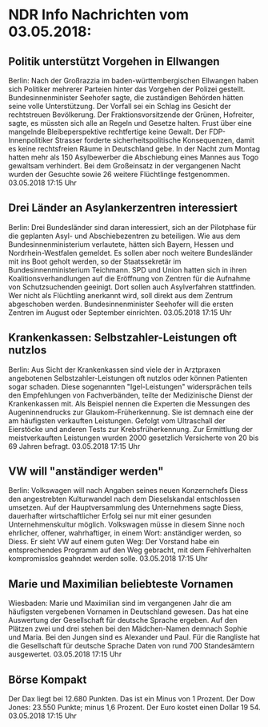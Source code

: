 # NDR Info Nachrichten vom 03.05.2018:


## Politik unterstützt Vorgehen in Ellwangen
Berlin: Nach der Großrazzia im baden-württembergischen Ellwangen haben sich Politiker mehrerer Parteien hinter das Vorgehen der Polizei gestellt. Bundesinnenminister Seehofer sagte, die zuständigen Behörden hätten seine volle Unterstützung. Der Vorfall sei ein Schlag ins Gesicht der rechtstreuen Bevölkerung. Der Fraktionsvorsitzende der Grünen, Hofreiter, sagte, es müssten sich alle an Regeln und Gesetze halten. Frust über eine mangelnde Bleibeperspektive rechtfertige keine Gewalt. Der FDP-Innenpolitiker Strasser forderte sicherheitspolitische Konsequenzen, damit es keine rechtsfreien Räume in Deutschland gebe. In der Nacht zum Montag hatten mehr als 150 Asylbewerber die Abschiebung eines Mannes aus Togo gewaltsam verhindert. Bei dem Großeinsatz in der vergangenen Nacht wurden der Gesuchte sowie 26 weitere Flüchtlinge festgenommen. 03.05.2018 17:15 Uhr 

## Drei Länder an Asylankerzentren interessiert
Berlin:	 Drei Bundesländer sind daran interessiert, sich an der Pilotphase für die geplanten Asyl- und Abschiebezentren zu beteiligen. Wie aus dem Bundesinnenministerium verlautete, hätten sich Bayern, Hessen und Nordrhein-Westfalen gemeldet. Es sollen aber noch weitere Bundesländer mit ins Boot geholt werden, so der Staatssekretär im Bundesinnenministerium Teichmann. SPD und Union hatten sich in ihren Koalitionsverhandlungen auf die Eröffnung von Zentren für die Aufnahme von Schutzsuchenden geeinigt. Dort sollen auch Asylverfahren stattfinden. Wer nicht als Flüchtling anerkannt wird, soll direkt aus dem Zentrum abgeschoben werden. Bundesinnenminister Seehofer will die ersten Zentren im August oder September einrichten. 03.05.2018 17:15 Uhr 

## Krankenkassen: Selbstzahler-Leistungen oft nutzlos
Berlin: Aus Sicht der Krankenkassen sind viele der in Arztpraxen angebotenen Selbstzahler-Leistungen oft nutzlos oder können Patienten sogar schaden. Diese sogenannten "Igel-Leistungen" widersprächen teils den Empfehlungen von Fachverbänden, teilte der Medizinische Dienst der Krankenkassen mit. Als Beispiel nennen die Experten die Messungen des Augeninnendrucks zur Glaukom-Früherkennung. Sie ist demnach eine der am häufigsten verkauften Leistungen. Gefolgt vom Ultraschall der Eierstöcke und anderen Tests zur Krebsfrüherkennung. Zur Ermittlung der meistverkauften Leistungen wurden 2000 gesetzlich Versicherte von 20 bis 69 Jahren befragt. 03.05.2018 17:15 Uhr 

## VW will "anständiger werden"
Berlin: Volkswagen will nach Angaben seines neuen Konzernchefs Diess den angestrebten Kulturwandel nach dem Dieselskandal entschlossen umsetzen. Auf der Hauptversammlung des Unternehmens sagte Diess, dauerhafter wirtschaftlicher Erfolg sei nur mit einer gesunden Unternehmenskultur möglich. Volkswagen müsse in diesem Sinne noch ehrlicher, offener, wahrhaftiger, in einem Wort: anständiger werden, so Diess. Er sieht VW auf einem guten Weg: Der Vorstand habe ein entsprechendes Programm auf den Weg gebracht, mit dem Fehlverhalten kompromisslos geahndet werden solle. 03.05.2018 17:15 Uhr 

## Marie und Maximilian beliebteste Vornamen
Wiesbaden:   Marie und Maximilian sind im vergangenen Jahr die am häufigsten vergebenen Vornamen in Deutschland gewesen. Das hat eine Auswertung der Gesellschaft für deutsche Sprache ergeben. Auf den Plätzen zwei und drei stehen bei den Mädchen-Namen demnach Sophie und Maria. Bei den Jungen sind es Alexander und Paul. Für die Rangliste hat die Gesellschaft für deutsche Sprache Daten von rund 700 Standesämtern ausgewertet. 03.05.2018 17:15 Uhr 

## Börse Kompakt
Der Dax liegt bei 12.680 Punkten. Das ist ein  Minus von 1 Prozent. Der Dow Jones: 23.550 Punkte; minus 1,6  Prozent. Der Euro kostet einen Dollar 19 54. 03.05.2018 17:15 Uhr 
